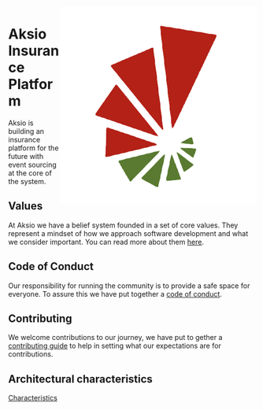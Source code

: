 <div align="left">
<img src="https://github.com/aksio-insurtech/.github/blob/79a9effb698ee9e82bdbd43bccf52db111b02343/assets/logo.png" alt="Aksio Logo"  align="right">
</div>  

<div align="left">

# Aksio Insurance Platform

Aksio is building an insurance platform for the future with event sourcing at the core of the system.

</div>

<div align="left">

## Values

At Aksio we have a belief system founded in a set of core values.
They represent a mindset of how we approach software development and what we
consider important. You can read more about them [here](../values.md).

## Code of Conduct

Our responsibility for running the community is to provide a safe space for everyone. To assure this
we have put together a [code of conduct](../CODE_OF_CONDUCT.md).

## Contributing

We welcome contributions to our journey, we have put to gether a [contributing guide](./contributing.md)
to help in setting what our expectations are for contributions.

## Architectural characteristics

[Characteristics](./characteristics.md)

</div>
